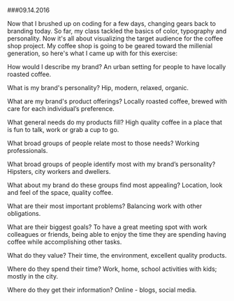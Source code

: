 ###09.14.2016

Now that I brushed up on coding for a few days, changing gears back to branding today. So far, my class tackled the basics of color, typography and personality. Now it's all about visualizing the target audience for the coffee shop project. My coffee shop is going to be geared toward the millenial generation, so here's what I came up with for this exercise:

How would I describe my brand?
An urban setting for people to have locally roasted coffee.

What is my brand's personality?
Hip, modern, relaxed, organic.

What are my brand's product offerings?
Locally roasted coffee, brewed with care for each individual’s preference.

What general needs do my products fill?
High quality coffee in a place that is fun to talk, work or grab a cup to go.

What broad groups of people relate most to those needs?
Working professionals.

What broad groups of people identify most with my brand’s personality?
Hipsters, city workers and dwellers.

What about my brand do these groups find most appealing?
Location, look and feel of the space, quality coffee.

What are their most important problems?
Balancing work with other obligations.

What are their biggest goals?
To have a great meeting spot with work colleagues or friends, being able to enjoy the time they are spending having coffee while accomplishing other tasks.

What do they value?
Their time, the environment, excellent quality products.

Where do they spend their time?
Work, home, school activities with kids; mostly in the city.

Where do they get their information?
Online - blogs, social media.
